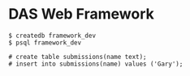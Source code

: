 # DAS Web Framework

```
$ createdb framework_dev
$ psql framework_dev

# create table submissions(name text);
# insert into submissions(name) values ('Gary');
```
